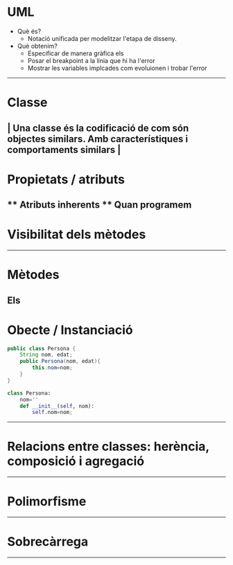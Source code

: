 <!-- page_number: true -->
# UML
- Què és? 
	- Notació unificada per modelitzar l'etapa de disseny.
- Què obtenim?
	- Especificar de manera gràfica els 
	- Posar el breakpoint a la línia que hi ha l'error
	- Mostrar les variables implcades com evoluionen i trobar l'error
---
# Classe

| Una classe és la codificació de com són objectes similars. Amb característiques i comportaments similars |
---
# Propietats / atributs
** Atributs inherents **
Quan programem 
---
# Visibilitat dels mètodes
--- 
# Mètodes
Els
---
# Obecte / Instanciació


```java
public class Persona {
	String nom, edat;
	public Persona(nom, edat){
		this.nom=nom;
	}
}
```
```python
class Persona: 
	nom=''
	def __init__(self, nom):
		self.nom=nom;
```
---
# Relacions entre classes: herència, composició i agregació
---
# Polimorfisme
--- 
# Sobrecàrrega
---
